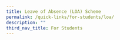 ```yaml
---
title: Leave of Absence (LOA) Scheme
permalink: /quick-links/for-students/loa/
description: ""
third_nav_title: For Students
---
```

